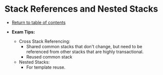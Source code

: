 # Stack References and Nested Stacks

* [Return to table of contents](../../../README.md)

* **Exam Tips:**
  * Cross Stack Referencing:
    * Shared common stacks that don't change, but need to be referenced from other stacks that are highly transactional.
    * Reused common stack
  * Nested Stacks:
    * For template reuse.
